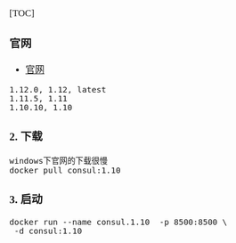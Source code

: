 <span  style="font-family: Simsun,serif; font-size: 17px; ">

[TOC]

### 官网

- [官网](https://hub.docker.com/_/consul)
~~~
1.12.0, 1.12, latest
1.11.5, 1.11
1.10.10, 1.10
~~~

### 2. 下载

~~~
windows下官网的下载很慢
docker pull consul:1.10
~~~

### 3. 启动

~~~
docker run --name consul.1.10  -p 8500:8500 \
 -d consul:1.10
~~~


</span>
